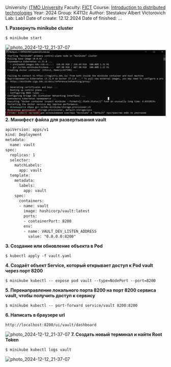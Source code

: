 University: [ITMO University](https://itmo.ru/ru/)
Faculty: [FICT](https://fict.itmo.ru)
Course: [Introduction to distributed technologies](https://github.com/itmo-ict-faculty/introduction-to-distributed-technologies)
Year: 2024
Group: K4112c
Author: Stestakov Albert Victorovich
Lab: Lab1
Date of create: 12.12.2024
Date of finished: ...

**1. Развернуть minikube cluster**
```
$ minikube start
```
![photo_2024-12-12_21-37-07](https://github.com/AlexsanrdLover/2024-introduction_to_distributed_technologies-k4112c-shestakov_a_v/blob/main/lab1/Лаб1_ход_работы/image.jpg)
![photo_2024-12-12_21-37-07](https://github.com/AlexsanrdLover/2024-introduction_to_distributed_technologies-k4112c-shestakov_a_v/blob/main/lab1/Лаб1_ход_работы/image%202.jpg)
**2. Манифест файла для развертывания vault**

```
apiVersion: apps/v1
kind: Deployment
metadata:
  name: vault
spec:
  replicas: 1
  selector:
    matchLabels:
      app: vault
  template:
    metadata:
      labels:
        app: vault
    spec:
      containers:
      - name: vault
        image: hashicorp/vault:latest
        ports:
        - containerPort: 8200
        env:
        - name: VAULT_DEV_LISTEN_ADDRESS
          value: "0.0.0.0:8200"
```

**3. Создание или обновление объекта в Pod**
```
$ kubectl apply -f vault.yaml
```
**4. Создаёт объект Service, который открывает доступ к Pod vault через порт 8200**
```
$ minikube kubectl -- expose pod vault --type=NodePort --port=8200
```
**5. Перенаправление локального порта 8200 на порт 8200 сервиса vault, чтобы получить доступ к сервису**
```
$ minikube kubectl -- port-forward service/vault 8200:8200
```
**6. Написать в браузере url**
```
http://localhost:8200/ui/vault/dashboard
```
![photo_2024-12-12_21-37-07](https://github.com/AlexsanrdLover/2024-introduction_to_distributed_technologies-k4112c-shestakov_a_v/blob/main/lab1/Лаб1_ход_работы/image%203.jpg)
**7. Создать новый терминал и найти Root Token**
```
$ minikube kubectl logs vault
```
![photo_2024-12-12_21-37-07](https://github.com/AlexsanrdLover/2024-introduction_to_distributed_technologies-k4112c-shestakov_a_v/blob/main/lab1/Лаб1_ход_работы/image%204.jpg)
